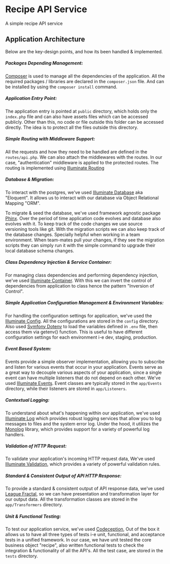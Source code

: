 # Recipe API Service 

A simple recipe API service 

## Application Architecture

Below are the key-design points, and how its been handled & implemented.  

##### Packages Depending Management:

[Composer](https://getcomposer.org) is used to manage all the dependencies of the application. All the required packages / libraries are declared in the `composer.json` file. And can be installed by using the `composer install` command.

##### Application Entry Point:

The application entry is pointed at `public` directory, which holds only the `index.php` file and can also have assets files which can be accessed publicly. Other than this, no code or file outside this folder can be accessed directly. The idea is to protect all the files outside this directory.  

##### Simple Routing with Middleware Support:

All the requests and how they need to be handled are defined in the `routes/api.php`. We can also attach the middlewares with the routes. In our case, "authentication" middleware is applied to the protected routes. The routing is implemented using [Illuminate Routing](https://github.com/illuminate/routing)


##### Database & Migration:

To interact with the postgres, we've used [Illuminate Database](https://github.com/illuminate/database) aka "Eloquent". It allows us to interact with our database via Object Relational Mapping "ORM". 

To migrate & seed the database, we've used framework agnostic package [Phinx](https://github.com/robmorgan/phinx). Over the period of time application code evolves and database also evolves with it. To keep track of the code changes we use source versioning tools like git. With the migration scripts we can also keep track of the database changes. Specially helpful when working in a team environment. When team-mates pull your changes, if they see the migration scripts they can simply run it with the simple command to upgrade their local database schema changes.  

##### Class Dependency Injection & Service Container:

For managing class dependencies and performing dependency injection, we've used [Illuminate Container](https://github.com/illuminate/container). With this we can invert the control of dependencies from application to class hence the pattern "Inversion of Control".

##### Simple Application Configuration Management & Environment Variables:

For handling the configuration settings for application, we've used the [Illuminate Config](https://github.com/illuminate/config). All the configurations are stored in the `config` directory. Also used [Symfony Dotenv](https://github.com/symfony/dotenv) to load the variables defined in `.env` file, then access them via getenv() function. This is useful to have different configuration settings for each environment i-e dev, staging, production.

##### Event Based System:
  
Events provide a simple observer implementation, allowing you to subscribe and listen for various events that occur in your application. Events serve as a great way to decouple various aspects of your application, since a single event can have multiple listeners that do not depend on each other. We've used [Illuminate Events](https://github.com/illuminate/events). Event classes are typically stored in the `app/Events` directory, while their listeners are stored in `app/Listeners`.

##### Contextual Logging:

To understand about what's happening within our application, we've used [Illuminate Log](https://github.com/illuminate/log) which provides robust logging services that allow you to log messages to files and the system error log. Under the hood, it utilizes the [Monolog](https://github.com/Seldaek/monolog) library, which provides support for a variety of powerful log handlers.

##### Validation of HTTP Request:

To validate your application's incoming HTTP request data, We've used [Illuminate Validation](https://github.com/illuminate/validation), which provides a variety of powerful validation rules.

##### Standard & Consistent Output of API HTTP Response:

To provide a standard & consistent output of API response data, we've used [League Fractal](https://github.com/league/fractal), so we can have presentation and transformation layer for our output data. All the transformation classes are stored in the `app/Transformers` directory. 

##### Unit & Functional Testing:

To test our application service, we've used [Codeception](https://github.com/codeception/codeception), Out of the box it allows us to have all three types of tests i-e unit, functional, and acceptance tests in a unified framework. In our case, we have unit tested the core business object "recipe", also written functional tests to check the integration & functionality of all the API's. All the test case, are stored in the `tests` directory. 



